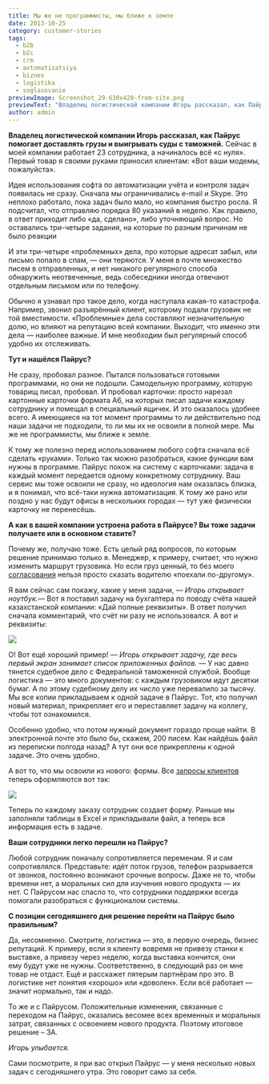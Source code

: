```yaml
---
title: Мы же не программисты, мы ближе к земле
date: 2013-10-25
category: customer-stories
tags:
  - b2b
  - b2c
  - crm
  - avtomatizatsiya
  - biznes
  - logistika
  - soglasovanie
previewImage: Screenshot_29-630x420-from-site.png
previewText: "Владелец логистической компании Игорь рассказал, как Пайрус помогает доставлять грузы и выигрывать суды с таможней. Сейчас в моей компании работает 23 сотрудника, а начиналось всё «с нуля». Первый товар я своими руками приносил клиентам: «Вот ваши модемы, пожалуйста»."
author: admin
---
```

**Владелец логистической компании Игорь рассказал, как Пайрус помогает доставлять грузы и выигрывать суды с таможней.**  Сейчас в моей компании работает 23 сотрудника, а начиналось всё «с нуля». Первый товар я своими руками приносил клиентам: «Вот ваши модемы, пожалуйста».

Идея использования софта по автоматизации учёта и контроля задач появилась не сразу. Сначала мы ограничивались e-mail и Skype. Это неплохо работало, пока задач было мало, но компания быстро росла. Я подсчитал, что отправляю порядка 80 указаний в неделю. Как правило, в ответ приходит либо «да, сделано», либо уточняющий вопрос. Но оставались три-четыре задания, на которые по разным причинам не было реакции

И эти три-четыре «проблемных» дела, про которые адресат забыл, или письмо попало в спам, — они теряются. У меня в почте множество писем в отправленных, и нет никакого регулярного способа обнаружить неотвеченные, ведь собеседники иногда отвечают  отдельным письмом или по телефону.

Обычно я узнавал про такое дело, когда наступала какая-то катастрофа. Например, звонил разъярённый клиент, которому подали грузовик не той вместимости. «Проблемные» дела составляют незначительную долю, но влияют на репутацию всей компании. Выходит, что именно эти дела — наиболее важные. И мне необходим был регулярный способ удобно их отслеживать.

**Тут и нашёлся Пайрус?**

Не сразу, пробовал разное. Пытался пользоваться готовыми программами, но они не подошли. Самодельную программу, которую товарищ писал, пробовал. И пробовал карточки: просто нарезал картонные карточки формата А6, на которых писал задачи каждому сотруднику и помещал в специальный ящичек. И это оказалось удобнее всего. А имеющиеся на тот момент программы то ли действительно под наши задачи не подходили, то ли мы их не освоили в полной мере. Мы же не программисты, мы ближе к земле.

К тому же полезно перед использованием любого софта сначала всё сделать «руками». Только так можно разобраться, какие функции вам нужны в программе. Пайрус похож на систему с карточками: задача в каждый момент передается одному конкретному сотруднику. Ваш сервис мы тоже освоили не сразу, но идеология нам оказалась близка, и я понимал, что всё-таки нужна автоматизация. К тому же рано или поздно у нас будут офисы в нескольких городах — тут уже физически карточку не перенесёшь.

**А как в вашей компании устроена работа в Пайрусе? Вы тоже задачи получаете или в основном ставите?**

Почему же, получаю тоже. Есть целый ряд вопросов, по которым решение принимаю только я. Менеджер, к примеру, считает, что нужно изменить маршрут грузовика. Но если груз ценный, то без моего [согласования](https://pyrus.com/ru/blog/soglasovanie-dogovorov) нельзя просто сказать водителю «поехали по-другому».

Я вам сейчас сам покажу, какие у меня задачи, — _Игорь открывает ноутбук._— Вот я поставил задачу на бухгалтера по поводу счёта нашей казахстанской компании: «Дай полные реквизиты». В ответ получил сначала комментарий, что счёт ни разу не использовался. А вот и реквизиты:

![](account6.png)

О! Вот ещё хороший пример! — _Игорь открывает задачу, где весь первый экран занимает список приложенных файлов._ — У нас давно тянется судебное дело с Федеральной таможенной службой. Вообще логистика — это много документов: с каждым грузовиком идут десятки бумаг. А по этому судебному делу их число уже перевалило за тысячу. Мы все копии прикладываем к одной задаче в Пайрус. Тот, кто получил новый материал, прикрепляет его и переставляет задачу на коллегу, чтобы тот ознакомился.

Особенно удобно, что потом нужный документ гораздо проще найти. В электронной почте это было бы, скажем, 200 писем. Как найдёшь файл из переписки полгода назад? А тут они все прикреплены к одной задаче. Это очень удобно.

А вот то, что мы освоили из нового: формы. Все [запросы клиентов](https://pyrus.com/ru/blog/organizatsiya-crm-na-baze-pyrus) теперь оформляются вот так:

![](forma_4.png)

Теперь по каждому заказу сотрудник создает форму. Раньше мы заполняли таблицы в Excel и прикладывали файл, а теперь вся информация есть в задаче.

**Ваши сотрудники легко перешли на Пайрус?**

Любой сотрудник поначалу сопротивляется переменам. Я и сам сопротивлялся. Представьте: идёт поток грузов, телефон разрывается от звонков, постоянно возникают срочные вопросы. Даже не то, чтобы времени нет, а моральных сил для изучения нового продукта — их нет. С Пайрусом нас спасло то, что сотрудники поддержки всегда помогали разобраться с функционалом системы.

**С позиции сегодняшнего дня решение перейти на Пайрус было правильным?**

Да, несомненно. Смотрите, логистика — это, в первую очередь, бизнес репутаций. К примеру, если я клиенту вовремя не привезу станки к выставке, а привезу через неделю, когда выставка кончится, они ему будут уже не нужны. Соответственно, в следующий раз он мне товар не отдаст. Ещё и расскажет пятерым партнёрам про это. В логистике нет понятия «хорошо» или «доволен». Если всё работает — значит нормально, так и надо.

То же и с Пайрусом. Положительные изменения, связанные с переходом на Пайрус, оказались весомее всех временных и моральных затрат, связанных с освоением нового продукта. Поэтому итоговое решение – ЗА.

_Игорь улыбается._

Сами посмотрите, я при вас открыл Пайрус — у меня несколько новых задач с сегодняшнего утра. Это говорит само за себя.
